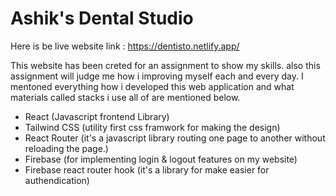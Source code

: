 # Ashik's Dental Studio

Here is be live website link : https://dentisto.netlify.app/

This website has been creted for an assignment to show my skills. also this assignment will judge me how i improving myself each and every day. I mentoned everything how i developed this web application and what materials called stacks i use all of are mentioned below.

- React (Javascript frontend Library)
- Tailwind CSS (utility first css framwork for making the design)
- React Router (it's a javascript library routing one page to another without reloading the page.)
- Firebase (for implementing login & logout features on my website)
- Firebase react router hook (it's a library for make easier for authendication)
